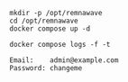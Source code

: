 ```shell
mkdir -p /opt/remnawave
cd /opt/remnawave
docker compose up -d
```

```shell
docker compose logs -f -t
```

```
Email:    admin@example.com
Password: changeme
```
